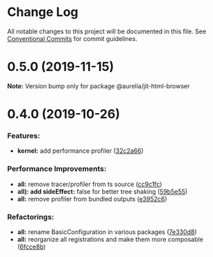 # Change Log

All notable changes to this project will be documented in this file.
See [Conventional Commits](https://conventionalcommits.org) for commit guidelines.

<a name="0.5.0"></a>
# 0.5.0 (2019-11-15)

**Note:** Version bump only for package @aurelia/jit-html-browser

<a name="0.4.0"></a>
# 0.4.0 (2019-10-26)

### Features:

* **kernel:** add performance profiler ([32c2a66](https://github.com/aurelia/aurelia/commit/32c2a66))


### Performance Improvements:

* **all:** remove tracer/profiler from ts source ([cc9c1fc](https://github.com/aurelia/aurelia/commit/cc9c1fc))
* **all): add sideEffect:** false for better tree shaking ([59b5e55](https://github.com/aurelia/aurelia/commit/59b5e55))
* **all:** remove profiler from bundled outputs ([e3952c6](https://github.com/aurelia/aurelia/commit/e3952c6))


### Refactorings:

* **all:** rename BasicConfiguration in various packages ([7e330d8](https://github.com/aurelia/aurelia/commit/7e330d8))
* **all:** reorganize all registrations and make them more composable ([6fcce8b](https://github.com/aurelia/aurelia/commit/6fcce8b))

